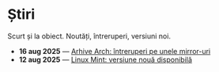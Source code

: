 # Știri

Scurt și la obiect. Noutăți, întreruperi, versiuni noi.

- **16 aug 2025** — [Arhive Arch: întreruperi pe unele mirror-uri](2025-08-16-arch-mirror-outage.md)
- **12 aug 2025** — [Linux Mint: versiune nouă disponibilă](2025-08-12-new-mint-release.md)
